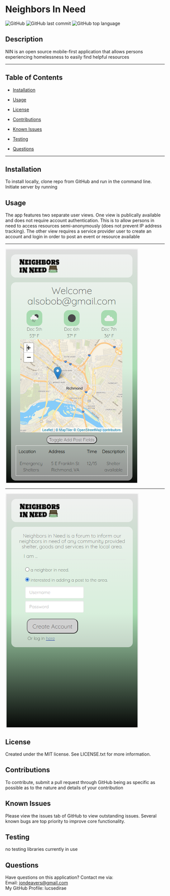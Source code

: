 # Neighbors In Need

![GitHub](https://img.shields.io/github/license/lucsedirae/neighbors-in-need?color=39%2C%20255%2C%200%20&style=for-the-badge)
![GitHub last commit](https://img.shields.io/github/last-commit/lucsedirae/neighbors-in-need?style=for-the-badge)
![GitHub top language](https://img.shields.io/github/languages/top/lucsedirae/neighbors-in-need?style=for-the-badge)

## Description
NIN is an open source mobile-first application that allows persons experiencing homelessness to easily find helpful resources

<hr>

## Table of Contents 

* [Installation](#installation)

* [Usage](#usage)

* [License](#license)

* [Contributions](#contributions)

* [Known Issues](#known-issues)

* [Testing](#testing)

* [Questions](#questions)

<hr>

## Installation
To install locally, clone repo from GitHub and run <npm i> in the command line. Initiate server by running <nodemon server.js>

## Usage
The app features two separate user views. One view is publically available and does not require account authentication. This is to allow persons in need to access resources semi-anonymously (does not prevent IP address tracking). The other view requires a service provider user to create an account and login in order to post an event or resource available
<hr>

![Main care provider view](/public/img/CG-Homescreen-fields-hidden.png)

<hr>

![Landing page create account view ](/public/img/CG-Radio.png)

## License
Created under the MIT license. See LICENSE.txt for more information.

## Contributions
To contribute, submit a pull request through GitHub being as specific as possible as to the nature and details of your contribution

## Known Issues
Please view the issues tab of GitHub to view outstanding issues. Several known bugs are top priority to improve core functionality.

## Testing
no testing libraries currently in use

## Questions
Have questions on this application? Contact me via:<br>
Email: jondeavers@gmail.com <br>
My GitHub Profile: lucsedirae <br>   

